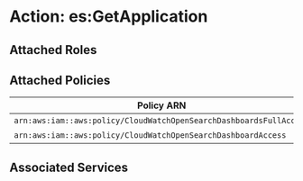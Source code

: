 # Action: es:GetApplication

## Attached Roles

## Attached Policies

| Policy ARN | Policy Name |
|------------|-------------|
| `arn:aws:iam::aws:policy/CloudWatchOpenSearchDashboardsFullAccess` | [CloudWatchOpenSearchDashboardsFullAccess](../policies.md#cloudwatchopensearchdashboardsfullaccess) |
| `arn:aws:iam::aws:policy/CloudWatchOpenSearchDashboardAccess` | [CloudWatchOpenSearchDashboardAccess](../policies.md#cloudwatchopensearchdashboardaccess) |

## Associated Services

